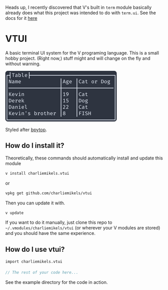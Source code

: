 Heads up, I recently discovered that V's built in `term` module basically already
does what this project was intended to do with `term.ui`.
See the docs for it [here](https://modules.vlang.io/term.ui.html)

# VTUI

A basic terminal UI system for the V programing language. This is a small hobby
project. (Right now,) stuff might and will change on the fly and without warning.

![](README_assets/demo.png)

Styled after [bpytop](https://github.com/aristocratos/bpytop).

## How do I install it?

Theoretically, these commands should automatically install and update this module
```bash
v install charliemikels.vtui
```
or
```bash
vpkg get github.com/charliemikels/vtui
```

Then you can update it with.
```bash
v update
```

If you want to do it manually, just clone this repo to `~/.vmodules/charliemikels/vtui` (or wherever your V modules are stored) and you should have the same experience. 

## How do I use vtui?

```v
import charliemikels.vtui

// The rest of your code here...
```

See the example directory for the code in action.
